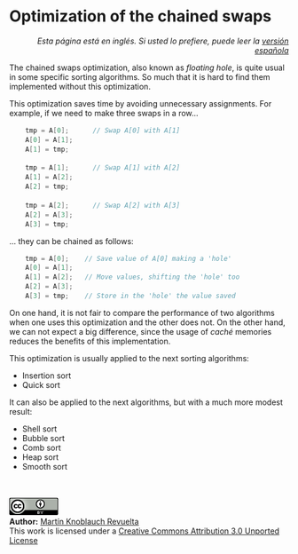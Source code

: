 # Optimization of the chained swaps

<p align="right"><i>Esta página está en inglés. Si usted lo prefiere, puede leer la <a href="../es/ChainedSwapsOptimization.md">versión española</a></i></p>

The chained swaps optimization, also known as _floating hole_, is quite usual in some specific sorting algorithms. So much that it is hard to find them implemented without this optimization.

This optimization saves time by avoiding unnecessary assignments. For example, if we need to make three swaps in a row...

```C
    tmp = A[0];      // Swap A[0] with A[1]
    A[0] = A[1];
    A[1] = tmp;
    
    tmp = A[1];      // Swap A[1] with A[2]
    A[1] = A[2];
    A[2] = tmp;

    tmp = A[2];      // Swap A[2] with A[3]
    A[2] = A[3];
    A[3] = tmp;
```

... they can be chained as follows:

```C
    tmp = A[0];    // Save value of A[0] making a 'hole'
    A[0] = A[1];
    A[1] = A[2];   // Move values, shifting the 'hole' too
    A[2] = A[3];
    A[3] = tmp;    // Store in the 'hole' the value saved
```

On one hand, it is not fair to compare the performance of two algorithms when one uses this optimization and the other does not. On the other hand, we can not expect a big difference, since the usage of _caché_ memories reduces the benefits of this implementation.

This optimization is usually applied to the next sorting algorithms:

   + Insertion sort
   + Quick sort

It can also be applied to the next algorithms, but with a much more modest result:

   + Shell sort
   + Bubble sort
   + Comb sort
   + Heap sort
   + Smooth sort

<br><br>
<a href='../LICENSE'><img src='../img/cc_by_88x31.png' alt='Creative Commons License' /></a><br>
**Author:** [Martín Knoblauch Revuelta](http://www.mkrevuelta.com/en/about-me/)<br>
This work is licensed under a [Creative Commons Attribution 3.0 Unported License](../LICENSE)</a>

